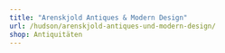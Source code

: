 ```yaml
---
title: "Arenskjold Antiques & Modern Design"
url: /hudson/arenskjold-antiques-und-modern-design/
shop: Antiquitäten
---
```

